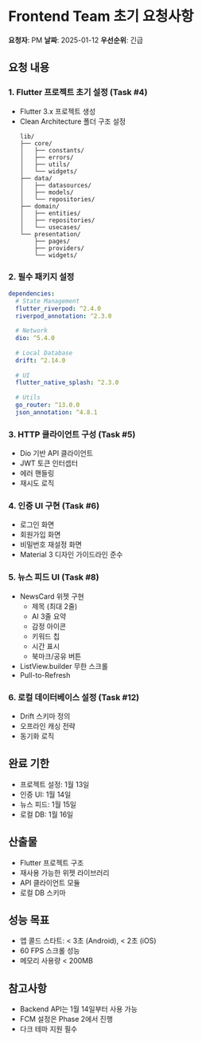 # Frontend Team 초기 요청사항

**요청자**: PM
**날짜**: 2025-01-12
**우선순위**: 긴급

## 요청 내용

### 1. Flutter 프로젝트 초기 설정 (Task #4)
- Flutter 3.x 프로젝트 생성
- Clean Architecture 폴더 구조 설정
  ```
  lib/
  ├── core/
  │   ├── constants/
  │   ├── errors/
  │   ├── utils/
  │   └── widgets/
  ├── data/
  │   ├── datasources/
  │   ├── models/
  │   └── repositories/
  ├── domain/
  │   ├── entities/
  │   ├── repositories/
  │   └── usecases/
  └── presentation/
      ├── pages/
      ├── providers/
      └── widgets/
  ```

### 2. 필수 패키지 설정
```yaml
dependencies:
  # State Management
  flutter_riverpod: ^2.4.0
  riverpod_annotation: ^2.3.0
  
  # Network
  dio: ^5.4.0
  
  # Local Database
  drift: ^2.14.0
  
  # UI
  flutter_native_splash: ^2.3.0
  
  # Utils
  go_router: ^13.0.0
  json_annotation: ^4.8.1
```

### 3. HTTP 클라이언트 구성 (Task #5)
- Dio 기반 API 클라이언트
- JWT 토큰 인터셉터
- 에러 핸들링
- 재시도 로직

### 4. 인증 UI 구현 (Task #6)
- 로그인 화면
- 회원가입 화면
- 비밀번호 재설정 화면
- Material 3 디자인 가이드라인 준수

### 5. 뉴스 피드 UI (Task #8)
- NewsCard 위젯 구현
  - 제목 (최대 2줄)
  - AI 3줄 요약
  - 감정 아이콘
  - 키워드 칩
  - 시간 표시
  - 북마크/공유 버튼
- ListView.builder 무한 스크롤
- Pull-to-Refresh

### 6. 로컬 데이터베이스 설정 (Task #12)
- Drift 스키마 정의
- 오프라인 캐싱 전략
- 동기화 로직

## 완료 기한
- 프로젝트 설정: 1월 13일
- 인증 UI: 1월 14일
- 뉴스 피드: 1월 15일
- 로컬 DB: 1월 16일

## 산출물
- Flutter 프로젝트 구조
- 재사용 가능한 위젯 라이브러리
- API 클라이언트 모듈
- 로컬 DB 스키마

## 성능 목표
- 앱 콜드 스타트: < 3초 (Android), < 2초 (iOS)
- 60 FPS 스크롤 성능
- 메모리 사용량 < 200MB

## 참고사항
- Backend API는 1월 14일부터 사용 가능
- FCM 설정은 Phase 2에서 진행
- 다크 테마 지원 필수